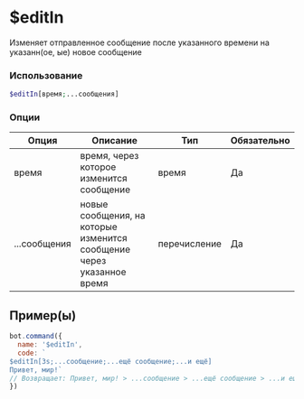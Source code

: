 # $editIn
Изменяет отправленное сообщение после указанного времени на указанн(ое, ые) новое сообщение
### Использование
```php
$editIn[время;...сообщения]
```

### Опции

| Опция | Описание | Тип | Обязательно |
|--------|-------------|------|----------|
| время | время, через которое изменится сообщение | время | Да | 
| ...сообщения | новые сообщения, на которые изменится сообщение через указанное время | перечисление | Да | 
## Пример(ы)

```javascript
bot.command({
  name: '$editIn',
  code: `
$editIn[3s;...сообщение;...ещё сообщение;...и ещё]
Привет, мир!`
// Возвращает: Привет, мир! > ...сообщение > ...ещё сообщение > ...и ещё
})
```
